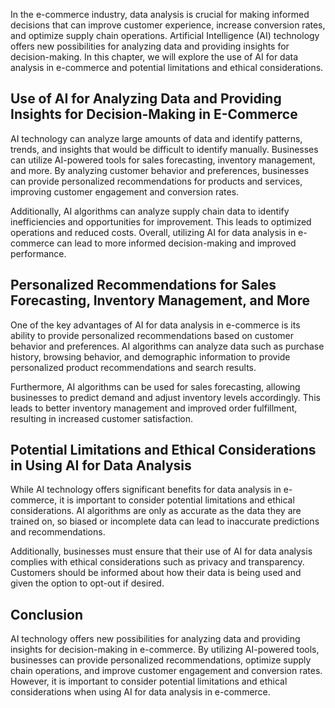 
In the e-commerce industry, data analysis is crucial for making informed decisions that can improve customer experience, increase conversion rates, and optimize supply chain operations. Artificial Intelligence (AI) technology offers new possibilities for analyzing data and providing insights for decision-making. In this chapter, we will explore the use of AI for data analysis in e-commerce and potential limitations and ethical considerations.

Use of AI for Analyzing Data and Providing Insights for Decision-Making in E-Commerce
-------------------------------------------------------------------------------------

AI technology can analyze large amounts of data and identify patterns, trends, and insights that would be difficult to identify manually. Businesses can utilize AI-powered tools for sales forecasting, inventory management, and more. By analyzing customer behavior and preferences, businesses can provide personalized recommendations for products and services, improving customer engagement and conversion rates.

Additionally, AI algorithms can analyze supply chain data to identify inefficiencies and opportunities for improvement. This leads to optimized operations and reduced costs. Overall, utilizing AI for data analysis in e-commerce can lead to more informed decision-making and improved performance.

Personalized Recommendations for Sales Forecasting, Inventory Management, and More
----------------------------------------------------------------------------------

One of the key advantages of AI for data analysis in e-commerce is its ability to provide personalized recommendations based on customer behavior and preferences. AI algorithms can analyze data such as purchase history, browsing behavior, and demographic information to provide personalized product recommendations and search results.

Furthermore, AI algorithms can be used for sales forecasting, allowing businesses to predict demand and adjust inventory levels accordingly. This leads to better inventory management and improved order fulfillment, resulting in increased customer satisfaction.

Potential Limitations and Ethical Considerations in Using AI for Data Analysis
------------------------------------------------------------------------------

While AI technology offers significant benefits for data analysis in e-commerce, it is important to consider potential limitations and ethical considerations. AI algorithms are only as accurate as the data they are trained on, so biased or incomplete data can lead to inaccurate predictions and recommendations.

Additionally, businesses must ensure that their use of AI for data analysis complies with ethical considerations such as privacy and transparency. Customers should be informed about how their data is being used and given the option to opt-out if desired.

Conclusion
----------

AI technology offers new possibilities for analyzing data and providing insights for decision-making in e-commerce. By utilizing AI-powered tools, businesses can provide personalized recommendations, optimize supply chain operations, and improve customer engagement and conversion rates. However, it is important to consider potential limitations and ethical considerations when using AI for data analysis in e-commerce.
